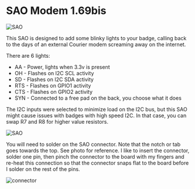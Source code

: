 # SAO Modem 1.69bis

![SAO](images/IMG_3419.JPG)

This SAO is designed to add some blinky lights to your badge, calling back to the days of an external Courier modem screaming away on the internet.

There are 6 lights:

- AA - Power, lights when 3.3v is present
- OH - Flashes on I2C SCL activity
- SD - Flashes on I2C SDA activity
- RTS - Flashes on GPIO1 activity
- CTS - Flashes on GPIO2 activity
- SYN - Connected to a free pad on the back, you choose what it does

The I2C inputs were selected to minimize load on the I2C bus, but this SAO might cause issues with badges with high speed I2C. In that case, you can swap R7 and R8 for higher value resistors.

![SAO](images/IMG_3407.JPG)

You will need to solder on the SAO connector. Note that the notch or tab goes towards the top. See photo for reference. I like to insert the connector, solder one pin, then pinch the connector to the board with my fingers and re-heat this connection so that the connector snaps flat to the board before I solder on the rest of the pins.

![connector](images/IMG_3420.JPG)

